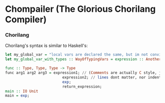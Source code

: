 # Chompailer (The Glorious Chorilang Compiler)

### Chorilang

Chorilang's syntax is similar to Haskell's:


```haskell
let my_global_var = "local vars are declared the same, but im not convinced in let syntax for globals";
let my_global_var_with_types :: WayOfTypingVars = expression :: AnotherWayOfTypingVars; // They are (will) be equivalent because of the typechecker

func :: Type, Type, Type -> Type
func arg1 arg2 arg3 = expression1; // (Comments are actually C style, just using Haskell coments for the highlighting)
                          expression2; // lines dont matter, nor indentation
                          exp;
                          return_expression;
main :: IO Unit
main = exp;
```
